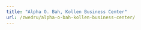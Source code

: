 ```yaml
---
title: "Alpha O. Bah, Kollen Business Center"
url: /zwedru/alpha-o-bah-kollen-business-center/
---
```

